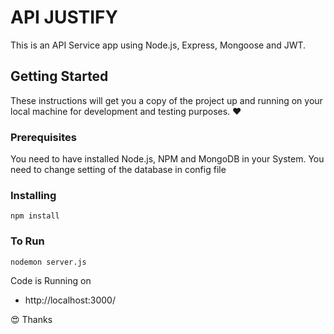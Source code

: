 # API JUSTIFY

This is an API Service app using Node.js, Express, Mongoose and JWT.

## Getting Started

These instructions will get you a copy of the project up and running on your local machine for development and testing purposes. :heart:

### Prerequisites

You need to have installed Node.js, NPM and MongoDB in your System.
You need to change setting of the database in config file

### Installing
```
npm install
```

### To Run
```
nodemon server.js
```

Code is Running on 
+ http://localhost:3000/

:heart_eyes: Thanks

